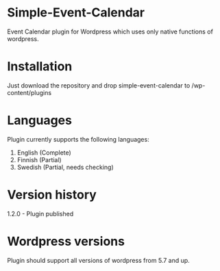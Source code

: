 # Simple-Event-Calendar
Event Calendar plugin for Wordpress which uses only native functions of wordpress.

# Installation
Just download the repository and drop simple-event-calendar to /wp-content/plugins

# Languages
Plugin currently supports the following languages:
1. English (Complete)
2. Finnish (Partial)
3. Swedish (Partial, needs checking)

# Version history
1.2.0 - Plugin published

# Wordpress versions
Plugin should support all versions of wordpress from 5.7 and up.
